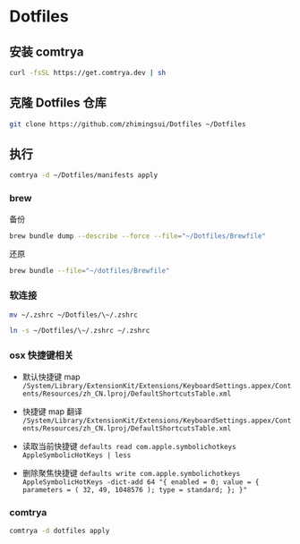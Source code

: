 # Dotfiles

## 安装 comtrya

```sh
curl -fsSL https://get.comtrya.dev | sh
```

## 克隆 Dotfiles 仓库

```sh
git clone https://github.com/zhimingsui/Dotfiles ~/Dotfiles
```

## 执行

```sh
comtrya -d ~/Dotfiles/manifests apply
```

### brew

备份

```sh
brew bundle dump --describe --force --file="~/Dotfiles/Brewfile"
```

还原

```sh
brew bundle --file="~/dotfiles/Brewfile"
```

### 软连接

```sh
mv ~/.zshrc ~/Dotfiles/\~/.zshrc
```

```sh
ln -s ~/Dotfiles/\~/.zshrc ~/.zshrc
```

### osx 快捷键相关

- 默认快捷键 map `/System/Library/ExtensionKit/Extensions/KeyboardSettings.appex/Contents/Resources/zh_CN.lproj/DefaultShortcutsTable.xml`
- 快捷键 map 翻译 `/System/Library/ExtensionKit/Extensions/KeyboardSettings.appex/Contents/Resources/zh_CN.lproj/DefaultShortcutsTable.xml`
- 读取当前快捷键 `defaults read com.apple.symbolichotkeys AppleSymbolicHotKeys | less`

- 删除聚焦快捷键 `defaults write com.apple.symbolichotkeys AppleSymbolicHotKeys -dict-add 64 "{ enabled = 0; value = { parameters = ( 32, 49, 1048576 ); type = standard; }; }"`

### comtrya

```sh
comtrya -d dotfiles apply
```
